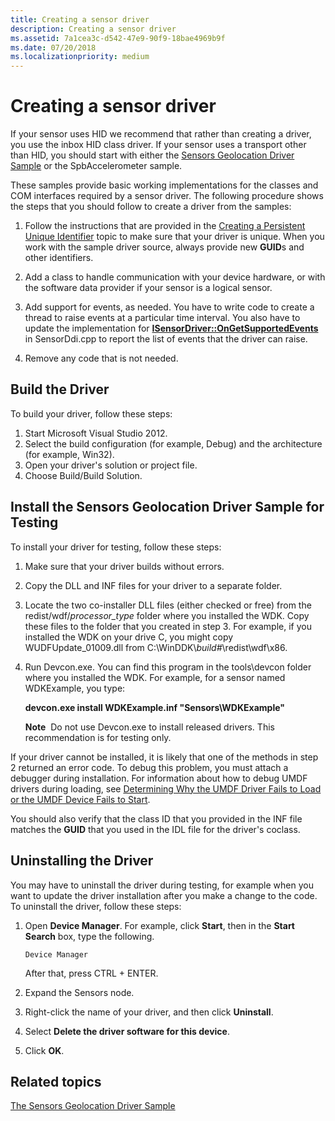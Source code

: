 ```yaml
---
title: Creating a sensor driver
description: Creating a sensor driver
ms.assetid: 7a1cea3c-d542-47e9-90f9-18bae4969b9f
ms.date: 07/20/2018
ms.localizationpriority: medium
---
```


# Creating a sensor driver


If your sensor uses HID we recommend that rather than creating a driver, you use the inbox HID class driver. If your sensor uses a transport other than HID, you should start with either the [Sensors Geolocation Driver Sample](https://msdn.microsoft.com/library/windows/hardware/hh768273) or the SpbAccelerometer sample.

These samples provide basic working implementations for the classes and COM interfaces required by a sensor driver. The following procedure shows the steps that you should follow to create a driver from the samples:

1.  Follow the instructions that are provided in the [Creating a Persistent Unique Identifier](creating-a-persistent-unique-identifier.md) topic to make sure that your driver is unique. When you work with the sample driver source, always provide new **GUID**s and other identifiers.

2.  Add a class to handle communication with your device hardware, or with the software data provider if your sensor is a logical sensor.

3.  Add support for events, as needed. You have to write code to create a thread to raise events at a particular time interval. You also have to update the implementation for [**ISensorDriver::OnGetSupportedEvents**](https://msdn.microsoft.com/library/windows/hardware/ff545623) in SensorDdi.cpp to report the list of events that the driver can raise.

4.  Remove any code that is not needed.

## Build the Driver

To build your driver, follow these steps:

1.  Start Microsoft Visual Studio 2012.
2.  Select the build configuration (for example, Debug) and the architecture (for example, Win32).
3.  Open your driver's solution or project file.
4.  Choose Build/Build Solution.

## Install the Sensors Geolocation Driver Sample for Testing

To install your driver for testing, follow these steps:

1.  Make sure that your driver builds without errors.

2.  Copy the DLL and INF files for your driver to a separate folder.

3.  Locate the two co-installer DLL files (either checked or free) from the redist/wdf/*processor\_type* folder where you installed the WDK. Copy these files to the folder that you created in step 3. For example, if you installed the WDK on your drive C, you might copy WUDFUpdate\_01009.dll from C:\\WinDDK\\*build\#*\\redist\\wdf\\x86.

4.  Run Devcon.exe. You can find this program in the tools\\devcon folder where you installed the WDK. For example, for a sensor named WDKExample, you type:

    **devcon.exe install WDKExample.inf "Sensors\\WDKExample"**

    **Note**  Do not use Devcon.exe to install released drivers. This recommendation is for testing only.

     

If your driver cannot be installed, it is likely that one of the methods in step 2 returned an error code. To debug this problem, you must attach a debugger during installation. For information about how to debug UMDF drivers during loading, see [Determining Why the UMDF Driver Fails to Load or the UMDF Device Fails to Start](https://msdn.microsoft.com/library/windows/hardware/ff554611).

You should also verify that the class ID that you provided in the INF file matches the **GUID** that you used in the IDL file for the driver's coclass.

## Uninstalling the Driver

You may have to uninstall the driver during testing, for example when you want to update the driver installation after you make a change to the code. To uninstall the driver, follow these steps:

1.  Open **Device Manager**. For example, click **Start**, then in the **Start Search** box, type the following.

    ``` syntax
    Device Manager
    ```

    After that, press CTRL + ENTER.

2.  Expand the Sensors node.

3.  Right-click the name of your driver, and then click **Uninstall**.

4.  Select **Delete the driver software for this device**.

5.  Click **OK**.

## Related topics
[The Sensors Geolocation Driver Sample](https://msdn.microsoft.com/library/windows/hardware/hh768273)



